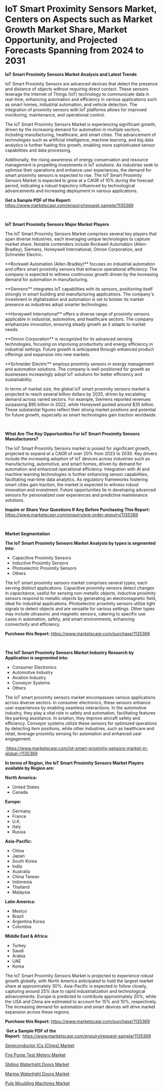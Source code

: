 <p><h1>IoT Smart Proximity Sensors Market, Centers on Aspects such as Market Growth Market Share, Market Opportunity, and Projected Forecasts Spanning from 2024 to 2031</h1></p><p><strong>IoT Smart Proximity Sensors Market Analysis and Latest Trends</strong></p>
<p><p>IoT Smart Proximity Sensors are advanced devices that detect the presence and distance of objects without requiring direct contact. These sensors leverage the Internet of Things (IoT) technology to communicate data in real-time, enhancing automation and efficiency in various applications such as smart homes, industrial automation, and vehicle detection. The integration of proximity sensors with IoT platforms allows for improved monitoring, maintenance, and operational control.</p><p>The IoT Smart Proximity Sensors Market is experiencing significant growth, driven by the increasing demand for automation in multiple sectors, including manufacturing, healthcare, and smart cities. The advancement of technologies such as artificial intelligence, machine learning, and big data analytics is further fueling this growth, enabling more sophisticated sensor capabilities and data processing.</p><p>Additionally, the rising awareness of energy conservation and resource management is propelling investments in IoT solutions. As industries seek to optimize their operations and enhance user experiences, the demand for smart proximity sensors is expected to rise. The IoT Smart Proximity Sensors Market is expected to grow at a CAGR of 10% during the forecast period, indicating a robust trajectory influenced by technological advancements and increasing deployment in various applications.</p></p>
<p><strong>Get a Sample PDF of the Report:&nbsp;</strong> <a href="https://www.marketscagr.com/enquiry/request-sample/1135369?utm_campaign=1789&utm_medium=2&utm_source=Github&utm_content=ia&utm_term=20122024&utm_id=iot-smart-proximity-sensors">https://www.marketscagr.com/enquiry/request-sample/1135369</a></p>
<p>&nbsp;</p>
<p><strong>IoT Smart Proximity Sensors Major Market Players</strong></p>
<p><p>The IoT Smart Proximity Sensors Market comprises several key players that span diverse industries, each leveraging unique technologies to capture market share. Notable contenders include Rockwell Automation (Allen-Bradley), Siemens, Honeywell International, Omron Corporation, and Schneider Electric.</p><p>**Rockwell Automation (Allen-Bradley)** focuses on industrial automation and offers smart proximity sensors that enhance operational efficiency. The company is expected to witness continuous growth driven by the increasing demand for automation in manufacturing.</p><p>**Siemens** integrates IoT capabilities with its sensors, positioning itself strongly in smart building and manufacturing applications. The company's investment in digitalization and automation is set to bolster its market presence as industries adopt smarter technologies.</p><p>**Honeywell International** offers a diverse range of proximity sensors applicable in industrial, automotive, and healthcare sectors. The company emphasizes innovation, ensuring steady growth as it adapts to market needs.</p><p>**Omron Corporation** is recognized for its advanced sensing technologies, focusing on improving productivity and energy efficiency in industrial settings. Future growth is anticipated through enhanced product offerings and expansion into new markets.</p><p>**Schneider Electric** employs proximity sensors in energy management and automation solutions. The company is well-positioned for growth as businesses increasingly adopt IoT solutions for better efficiency and sustainability.</p><p>In terms of market size, the global IoT smart proximity sensors market is projected to reach several billion dollars by 2025, driven by escalating demand across varied sectors. For example, Siemens reported revenues surpassing $95 billion in 2022, while Honeywell posted around $35 billion. These substantial figures reflect their strong market positions and potential for future growth, especially as smart technologies gain traction worldwide.</p></p>
<p>&nbsp;</p>
<p><strong>What Are The Key Opportunities For IoT Smart Proximity Sensors Manufacturers?</strong></p>
<p><p>The IoT Smart Proximity Sensors market is poised for significant growth, projected to expand at a CAGR of over 20% from 2023 to 2030. Key drivers include the increasing adoption of IoT devices across industries such as manufacturing, automotive, and smart homes, driven by demand for automation and enhanced operational efficiency. Integration with AI and machine learning technologies is further enhancing sensor capabilities, facilitating real-time data analytics. As regulatory frameworks fostering smart cities gain traction, the market is expected to witness robust innovation and investment. Future opportunities lie in developing advanced sensors for personalized user experiences and predictive maintenance solutions.</p></p>
<p><strong>Inquire or Share Your Questions If Any Before Purchasing This Report:</strong> <a href="https://www.marketscagr.com/enquiry/pre-order-enquiry/1135369?utm_campaign=1789&utm_medium=2&utm_source=Github&utm_content=ia&utm_term=20122024&utm_id=iot-smart-proximity-sensors">https://www.marketscagr.com/enquiry/pre-order-enquiry/1135369</a></p>
<p>&nbsp;</p>
<p><strong>Market Segmentation</strong></p>
<p><strong>The IoT Smart Proximity Sensors Market Analysis by types is segmented into:</strong></p>
<p><ul><li>Capacitive Proximity Sensors</li><li>Inductive Proximity Sensors</li><li>Photoelectric Proximity Sensors</li><li>Others</li></ul></p>
<p><p>The IoT smart proximity sensors market comprises several types, each serving distinct applications. Capacitive proximity sensors detect changes in capacitance, useful for sensing non-metallic objects. Inductive proximity sensors respond to metallic objects by generating an electromagnetic field, ideal for industrial applications. Photoelectric proximity sensors utilize light signals to detect objects and are versatile for various settings. Other types may include ultrasonic and magnetic sensors, catering to specific use cases in automation, safety, and smart environments, enhancing connectivity and efficiency.</p></p>
<p><strong>Purchase this Report:&nbsp;</strong><a href="https://www.marketscagr.com/purchase/1135369?utm_campaign=1789&utm_medium=2&utm_source=Github&utm_content=ia&utm_term=20122024&utm_id=iot-smart-proximity-sensors">https://www.marketscagr.com/purchase/1135369</a></p>
<p>&nbsp;</p>
<p><strong>The IoT Smart Proximity Sensors Market Industry Research by Application is segmented into:</strong></p>
<p><ul><li>Consumer Electronics</li><li>Automotive Industry</li><li>Aviation Industry</li><li>Conveyor Systems</li><li>Others</li></ul></p>
<p><p>The IoT smart proximity sensors market encompasses various applications across diverse sectors. In consumer electronics, these sensors enhance user experiences by enabling seamless interactions. In the automotive industry, they play a vital role in safety and automation, facilitating features like parking assistance. In aviation, they improve aircraft safety and efficiency. Conveyor systems utilize these sensors for optimized operations by detecting item positions, while other industries, such as healthcare and retail, leverage proximity sensing for automation and enhanced user engagement.</p></p>
<p><a href="https://www.marketscagr.com/iot-smart-proximity-sensors-market-in-global-r1135369?utm_campaign=1789&utm_medium=2&utm_source=Github&utm_content=ia&utm_term=20122024&utm_id=iot-smart-proximity-sensors">&nbsp;https://www.marketscagr.com/iot-smart-proximity-sensors-market-in-global-r1135369</a></p>
<p><strong>In terms of Region, the IoT Smart Proximity Sensors Market Players available by Region are:</strong></p>
<p>
    <p> <strong> North America: </strong>
        <ul>
            <li>United States</li>
            <li>Canada</li>
        </ul>
        </p> 
    <p> <strong> Europe: </strong>
        <ul>
            <li>Germany</li>
            <li>France</li>
            <li>U.K.</li>
            <li>Italy</li>
            <li>Russia</li>
        </ul>
        </p> 
    <p> <strong> Asia-Pacific: </strong>
        <ul>
            <li>China</li>
            <li>Japan</li>
            <li>South Korea</li>
            <li>India</li>
            <li>Australia</li>
            <li>China Taiwan</li>
            <li>Indonesia</li>
            <li>Thailand</li>
            <li>Malaysia</li>
        </ul>
        </p> 
    <p> <strong> Latin America: </strong>
        <ul>
            <li>Mexico</li>
            <li>Brazil</li>
            <li>Argentina Korea</li>
            <li>Colombia</li>
        </ul>
        </p> 
    <p> <strong> Middle East & Africa: </strong>
        <ul>
            <li>Turkey</li>
            <li>Saudi</li>
            <li>Arabia</li>
            <li>UAE</li>
            <li>Korea</li>
        </ul>
    </p>
    </p>
<p><p>The IoT Smart Proximity Sensors Market is projected to experience robust growth globally, with North America anticipated to hold the largest market share at approximately 30%. Asia-Pacific is expected to follow closely, capturing around 25% due to rapid industrialization and technological advancements. Europe is predicted to contribute approximately 20%, while the USA and China are estimated to account for 15% and 10%, respectively. The increasing demand for automation and smart devices will drive market expansion across these regions.</p></p>
<p><strong>Purchase this Report: </strong><a href="https://www.marketscagr.com/purchase/1135369?utm_campaign=1789&utm_medium=2&utm_source=Github&utm_content=ia&utm_term=20122024&utm_id=iot-smart-proximity-sensors">https://www.marketscagr.com/purchase/1135369</a></p>
<p>&nbsp;<strong>Get a Sample PDF of the Report:&nbsp;&nbsp;</strong><a href="https://www.marketscagr.com/enquiry/request-sample/1135369?utm_campaign=1789&utm_medium=2&utm_source=Github&utm_content=ia&utm_term=20122024&utm_id=iot-smart-proximity-sensors">https://www.marketscagr.com/enquiry/request-sample/1135369</a></p>
<p><strong></strong></p>
<p><p><a href="https://github.com/XavierTyler76/Market-Research-Report-List-1/blob/main/semiconductor-ics-chips-market.md?utm_campaign=1789&utm_medium=2&utm_source=Github&utm_content=ia&utm_term=20122024&utm_id=iot-smart-proximity-sensors">Semiconductor ICs (Chips) Market</a></p><p><a href="https://www.linkedin.com/pulse/global-fire-pump-test-meters-industry-analysis-share-growth-biabe?utm_campaign=1789&utm_medium=2&utm_source=Github&utm_content=ia&utm_term=20122024&utm_id=iot-smart-proximity-sensors">Fire Pump Test Meters Market</a></p><p><a href="https://www.linkedin.com/pulse/sliding-watertight-doors-market-tracking-sales-employment-gwbxe?utm_campaign=1789&utm_medium=2&utm_source=Github&utm_content=ia&utm_term=20122024&utm_id=iot-smart-proximity-sensors">Sliding Watertight Doors Market</a></p><p><a href="https://www.linkedin.com/pulse/analysis-market-marine-watertight-doors-illuminating-elements-description-ngbre?utm_campaign=1789&utm_medium=2&utm_source=Github&utm_content=ia&utm_term=20122024&utm_id=iot-smart-proximity-sensors">Marine Watertight Doors Market</a></p><p><a href="https://www.linkedin.com/pulse/projected-growth-pulp-moulding-machines-market-size-cagr-analysis-js1ze?utm_campaign=1789&utm_medium=2&utm_source=Github&utm_content=ia&utm_term=20122024&utm_id=iot-smart-proximity-sensors">Pulp Moulding Machines Market</a></p></p>